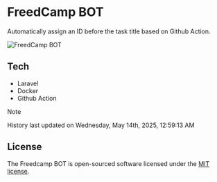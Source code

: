 # FreedCamp BOT

Automatically assign an ID before the task title based on Github Action.

![FreedCamp BOT](https://repository-images.githubusercontent.com/737932867/7d34798b-2680-471c-b089-a78a718d3d6a)

## Tech

- Laravel
- Docker
- Github Action

> [!NOTE]  
> History last updated on Wednesday, May 14th, 2025, 12:59:13 AM

## License

The Freedcamp BOT is open-sourced software licensed under the [MIT license](https://opensource.org/licenses/MIT).
